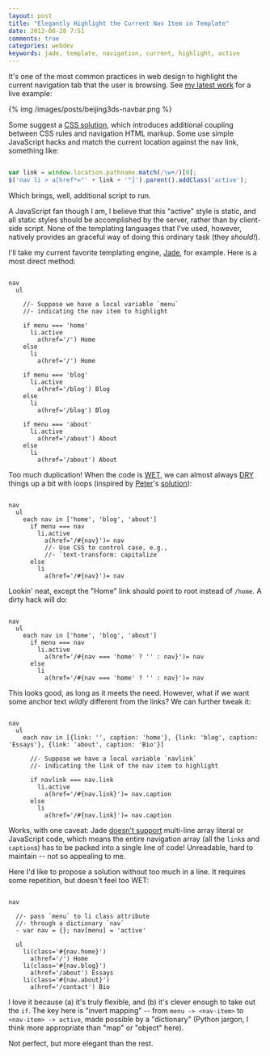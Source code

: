 ```yaml
---
layout: post
title: "Elegantly Highlight the Current Nav Item in Template"
date: 2012-08-28 7:51
comments: true
categories: webdev
keywords: jade, template, navigation, current, highlight, active
---
```


It's one of the most common practices in web design to highlight the current navigation tab that the user is browsing. See [my latest work](http://www.beijing3ds.org/) for a live example:

{% img /images/posts/beijing3ds-navbar.png %}

Some suggest a [CSS solution](http://hicksdesign.co.uk/journal/highlighting-current-page-with-css), which introduces additional coupling between CSS rules and navigation HTML markup. Some use simple JavaScript hacks and match the current location against the nav link, something like:

``` javascript A jQuery solution

var link = window.location.pathname.match(/\w+/)[0];
$('nav li > a[href*="' + link + '"]').parent().addClass('active');

```

Which brings, well, additional script to run.

A JavaScript fan though I am, I believe that this "active" style is static, and all static styles should be accomplished by the server, rather than by client-side script. None of the templating languages that I've used, however, natively provides an graceful way of doing this ordinary task (they _should!_).

<!-- more -->

I'll take my current favorite templating engine, [Jade](http://jade-lang.com/), for example. Here is a most direct method:

``` jade Straightforward method

nav
  ul

    //- Suppose we have a local variable `menu`
    //- indicating the nav item to highlight

    if menu === 'home'
      li.active
        a(href='/') Home
    else
      li
        a(href='/') Home

    if menu === 'blog'
      li.active
        a(href='/blog') Blog
    else
      li
        a(href='/blog') Blog

    if menu === 'about'
      li.active
        a(href='/about') About
    else
      li
        a(href='/about') About

```

Too much duplication! When the code is [WET](http://thedailywtf.com/Articles/The-WET-Cart.aspx), we can almost always [DRY](http://programmer.97things.oreilly.com/wiki/index.php/Don't_Repeat_Yourself) things up a bit with loops (inspired by [Peter](http://peterlyons.com/)'s [solution](http://stackoverflow.com/questions/10713923/node-js-jade-express-how-can-i-create-a-navigation-that-will-set-class-acti#answer-10714267)):

``` jade Loop method

nav
  ul
    each nav in ['home', 'blog', 'about']
      if menu === nav
        li.active
          a(href='/#{nav}')= nav
          //- Use CSS to control case, e.g.,
          //- `text-transform: capitalize`
      else
        li
          a(href='/#{nav}')= nav

```

Lookin' neat, except the "Home" link should point to root instead of `/home`. A dirty hack will do:

``` jade Revised loop method

nav
  ul
    each nav in ['home', 'blog', 'about']
      if menu === nav
        li.active
          a(href='/#{nav === 'home' ? '' : nav}')= nav
      else
        li
          a(href='/#{nav === 'home' ? '' : nav}')= nav

```

This looks good, as long as it meets the need. However, what if we want some anchor text _wildly_ different from the links? We can further tweak it:

``` jade Further revised loop method

nav
  ul
    each nav in [{link: '', caption: 'home'}, {link: 'blog', caption: 'Essays'}, {link: 'about', caption: 'Bio'}]

      //- Suppose we have a local variable `navlink`
      //- indicating the link of the nav item to highlight

      if navlink === nav.link
        li.active
          a(href='/#{nav.link}')= nav.caption
      else
        li
          a(href='/#{nav.link}')= nav.caption

```

Works, with one caveat: Jade [doesn't support](https://github.com/visionmedia/jade/issues/502) multi-line array literal or JavaScript code, which means the entire navigation array (all the `link`s and `caption`s) has to be packed into a single line of code! Unreadable, hard to maintain -- not so appealing to me.

Here I'd like to propose a solution without too much in a line. It requires some repetition, but doesn't feel too WET:

``` jade My favorite method

nav

  //- pass `menu` to li class attribute
  //- through a dictionary `nav`
  - var nav = {}; nav[menu] = 'active'

  ul
    li(class='#{nav.home}')
      a(href='/') Home
    li(class='#{nav.blog}')
      a(href='/about') Essays
    li(class='#{nav.about}')
      a(href='/contact') Bio

```

I love it because (a) it's truly flexible, and (b) it's clever enough to take out the `if`. The key here is "invert mapping" -- from `menu -> <nav-item>` to `<nav-item> -> active`, made possible by a "dictionary" (Python jargon, I think more appropriate than "map" or "object" here).

Not perfect, but more elegant than the rest.